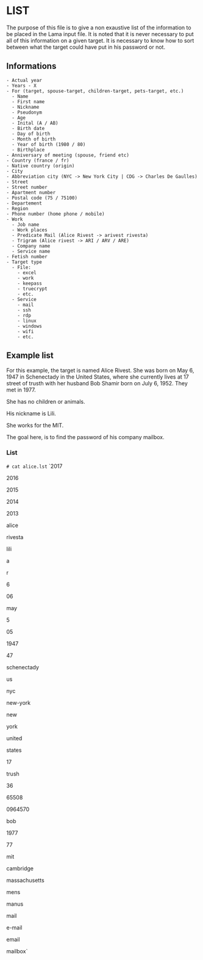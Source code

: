 # LIST
The purpose of this file is to give a non exaustive list of the information to be placed in the Lama input file. It is noted that it is never necessary to put all of this information on a given target. It is necessary to know how to sort between what the target could have put in his password or not.
## Informations
	- Actual year
	- Years - X
	- For (target, spouse-target, children-target, pets-target, etc.)
	  - Name
	  - First name
	  - Nickname
	  - Pseudonym
	  - Age
	  - Inital (A / AB)
	  - Birth date
	  - Day of birth
	  - Month of birth
	  - Year of birth (1980 / 80)
	  - Birthplace
	- Anniversary of meeting (spouse, friend etc)
	- Country (france / fr)
	- Native country (origin)
	- City
	- Abbreviation city (NYC -> New York City | CDG -> Charles De Gaulles)
	- Street
	- Street number
	- Apartment number
	- Postal code (75 / 75100)
	- Departement
	- Region
	- Phone number (home phone / mobile)
	- Work
	  - Job name
	  - Work places
	  - Predicate Mail (Alice Rivest -> arivest rivesta)
	  - Trigram (Alice rivest -> ARI / ARV / ARE)
	  - Company name
	  - Service name
	- Fetish number
	- Target type
	  - File:
		- excel
		- work
		- keepass
		- truecrypt
		- etc.
	  - Service
		- mail
		- ssh
		- rdp
		- linux
		- windows
		- wifi
		- etc.
## Example list
For this example, the target is named Alice Rivest. She was born on May 6, 1947 in Schenectady in the United States, where she currently lives at 17 street of trusth with her husband Bob Shamir born on July 6, 1952. They met in 1977.

She has no children or animals.

His nickname is Lili.

She works for the MIT.

The goal here, is to find the password of his company mailbox.
### List
`# cat alice.lst`
`2017

2016

2015

2014

2013

alice

rivesta

lili

a

r

6

06

may

5

05

1947

47

schenectady

us

nyc

new-york

new

york

united

states

17

trush

36

65508

0964570

bob

1977

77

mit

cambridge

massachusetts

mens

manus

mail

e-mail

email

mailbox`
